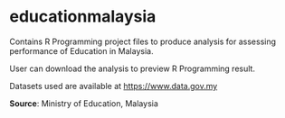# educationmalaysia
Contains R Programming project files to produce analysis for assessing performance of Education in Malaysia.

User can download the analysis to preview R Programming result.

Datasets used are available at <https://www.data.gov.my>

**Source**: Ministry of Education, Malaysia
